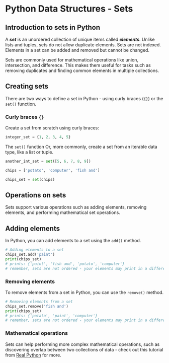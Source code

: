 # Python Data Structures - Sets

## Introduction to sets in Python
A ***set*** is an unordered collection of unique items called ***elements***. Unlike lists and tuples, sets do not allow duplicate elements. Sets are not indexed. Elements in a set can be added and removed but cannot be changed.

Sets are commonly used for mathematical operations like union, intersection, and difference. This makes them useful for tasks such as removing duplicates and finding common elements in multiple collections.

## Creating sets
There are two ways to define a set in Python - using curly braces (`{}`) or the `set()` function.

### Curly braces `{}`
Create a set from scratch using curly braces:

```py
integer_set = {1, 2, 3, 4, 5}
```

The `set()` function
Or, more commonly, create a set from an iterable data type, like a list or tuple.

```py
another_int_set = set([5, 6, 7, 8, 9])

chips = ['potato', 'computer', 'fish and']

chips_set = set(chips)
```

## Operations on sets
Sets support various operations such as adding elements, removing elements, and performing mathematical set operations.

## Adding elements
In Python, you can add elements to a set using the `add()` method.

```py
# Adding elements to a set
chips_set.add('paint')
print(chips_set)
# prints: {'paint', 'fish and', 'potato', 'computer'}
# remember, sets are not ordered - your elements may print in a different order
```

### Removing elements
To remove elements from a set in Python, you can use the `remove()` method.

```py
# Removing elements from a set
chips_set.remove('fish and')
print(chips_set)
# prints: {'potato', 'paint', 'computer'}
# remember, sets are not ordered - your elements may print in a different order
```

### Mathematical operations
Sets can help performing more complex mathematical operations, such as discovering overlap between two collections of data - check out this tutorial from [Real Python](https://realpython.com/python-sets/) for more.